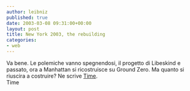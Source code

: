 ```yaml
---
author: leibniz
published: true
date: 2003-03-08 09:31:00+00:00
layout: post
title: New York 2003, the rebuilding  
categories:
- web
---
```


Va bene. Le polemiche vanno spegnendosi, il progetto di Libeskind e passato, ora a Manhattan si ricostruisce su Ground Zero. Ma quanto si riuscira a costruire? Ne scrive  [Time][1].  
Time

[1]:	http://www.time.com/time/magazine/article/0,9171,1101030310-428061,00.html
